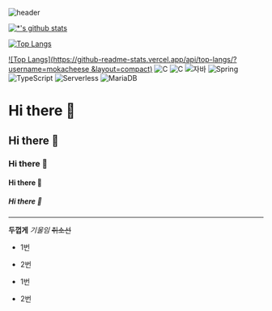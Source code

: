 ![header](https://capsule-render.vercel.app/api?type=wave&color=auto&height=300&section=header&text=깃허브%20특강&fontSize=95)

[![*'s github stats](https://github-readme-stats.vercel.app/api?username=mokachees)](https://github.com/mokecheese)


[![Top Langs](https://github-readme-stats.vercel.app/api/top-langs/?username=mokacheese)](https://github.com/mokacheese/github-readme-stats)

[![Top Langs](https://github-readme-stats.vercel.app/api/top-langs/?username=mokacheese &layout=compact)](https://github.com/mokacheese/github-readme-stats)
![C](https://img.shields.io/badge/-C-123456?style=flat-square&logo=C&logoColor=black)
![C](https://img.shields.io/badge/-C-123456?style=flat-square&logo=C&logoColor=black)
![자바](https://img.shields.io/badge/-자바-007396?style=flat&logo=Java&logoColor=ffffff)
![Spring](https://img.shields.io/badge/-Spring-6DB33F?style=for-the-badge&logo=Spring&logoColor=white)
![TypeScript](https://img.shields.io/badge/-TypeScript-3178C6?style=flat-square&logo=TypeScript&logoColor=white)
![Serverless](https://img.shields.io/badge/-Serverless-FD5750?style=flat-square&logo=Serverless&logoColor=magenta)
![MariaDB](https://img.shields.io/badge/-MariaDB-1F305F?style=flat-square&logo=mariadb&logoColor=white)




# Hi there 👋
## Hi there 👋
### Hi there 👋
#### Hi there 👋
##### Hi there 👋


----

**두껍게**
*기울임*
~~취소선~~


* 1번
* 2번

* 1번
* 2번
  
